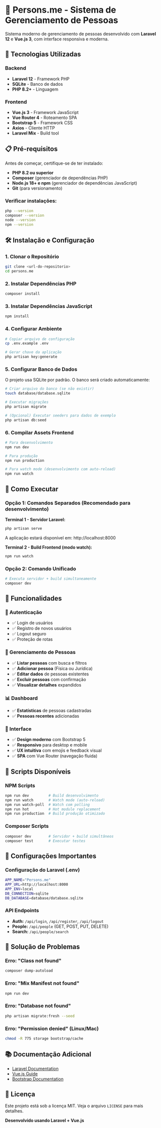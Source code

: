 # 👥 Persons.me - Sistema de Gerenciamento de Pessoas

Sistema moderno de gerenciamento de pessoas desenvolvido com **Laravel 12** e **Vue.js 3**, com interface responsiva e moderna.

## 🚀 Tecnologias Utilizadas

### Backend
- **Laravel 12** - Framework PHP
- **SQLite** - Banco de dados
- **PHP 8.2+** - Linguagem

### Frontend
- **Vue.js 3** - Framework JavaScript
- **Vue Router 4** - Roteamento SPA
- **Bootstrap 5** - Framework CSS
- **Axios** - Cliente HTTP
- **Laravel Mix** - Build tool

## 📋 Pré-requisitos

Antes de começar, certifique-se de ter instalado:

- **PHP 8.2 ou superior**
- **Composer** (gerenciador de dependências PHP)
- **Node.js 18+ e npm** (gerenciador de dependências JavaScript)
- **Git** (para versionamento)

### Verificar instalações:
```bash
php --version
composer --version
node --version
npm --version
```

## 🛠 Instalação e Configuração

### 1. Clonar o Repositório
```bash
git clone <url-do-repositorio>
cd persons.me
```

### 2. Instalar Dependências PHP
```bash
composer install
```

### 3. Instalar Dependências JavaScript
```bash
npm install
```

### 4. Configurar Ambiente
```bash
# Copiar arquivo de configuração
cp .env.example .env

# Gerar chave da aplicação
php artisan key:generate
```

### 5. Configurar Banco de Dados
O projeto usa SQLite por padrão. O banco será criado automaticamente:

```bash
# Criar arquivo do banco (se não existir)
touch database/database.sqlite

# Executar migrações
php artisan migrate

# (Opcional) Executar seeders para dados de exemplo
php artisan db:seed
```

### 6. Compilar Assets Frontend
```bash
# Para desenvolvimento
npm run dev

# Para produção
npm run production

# Para watch mode (desenvolvimento com auto-reload)
npm run watch
```

## 🎯 Como Executar

### Opção 1: Comandos Separados (Recomendado para desenvolvimento)

**Terminal 1 - Servidor Laravel:**
```bash
php artisan serve
```
A aplicação estará disponível em: http://localhost:8000

**Terminal 2 - Build Frontend (modo watch):**
```bash
npm run watch
```

### Opção 2: Comando Unificado
```bash
# Executa servidor + build simultaneamente
composer dev
```

## 📱 Funcionalidades

### 🔐 Autenticação
- ✅ Login de usuários
- ✅ Registro de novos usuários
- ✅ Logout seguro
- ✅ Proteção de rotas

### 👥 Gerenciamento de Pessoas
- ✅ **Listar pessoas** com busca e filtros
- ✅ **Adicionar pessoa** (Física ou Jurídica)
- ✅ **Editar dados** de pessoas existentes
- ✅ **Excluir pessoas** com confirmação
- ✅ **Visualizar detalhes** expandidos

### 📊 Dashboard
- ✅ **Estatísticas** de pessoas cadastradas
- ✅ **Pessoas recentes** adicionadas

### 🎨 Interface
- ✅ **Design moderno** com Bootstrap 5
- ✅ **Responsivo** para desktop e mobile
- ✅ **UX intuitiva** com emojis e feedback visual
- ✅ **SPA** com Vue Router (navegação fluida)

## 🚀 Scripts Disponíveis

### NPM Scripts
```bash
npm run dev         # Build desenvolvimento
npm run watch       # Watch mode (auto-reload)
npm run watch-poll  # Watch com polling
npm run hot         # Hot module replacement
npm run production  # Build produção otimizado
```

### Composer Scripts
```bash
composer dev        # Servidor + build simultâneos
composer test       # Executar testes
```

## 🔧 Configurações Importantes

### Configuração do Laravel (.env)
```bash
APP_NAME="Persons.me"
APP_URL=http://localhost:8000
APP_ENV=local
DB_CONNECTION=sqlite
DB_DATABASE=database/database.sqlite
```

### API Endpoints
- **Auth:** `/api/login`, `/api/register`, `/api/logout`
- **People:** `/api/people` (GET, POST, PUT, DELETE)
- **Search:** `/api/people/search`

## 🐛 Solução de Problemas

### Erro: "Class not found"
```bash
composer dump-autoload
```

### Erro: "Mix Manifest not found"
```bash
npm run dev
```

### Erro: "Database not found"
```bash
php artisan migrate:fresh --seed
```

### Erro: "Permission denied" (Linux/Mac)
```bash
chmod -R 775 storage bootstrap/cache
```

## 📚 Documentação Adicional

- [Laravel Documentation](https://laravel.com/docs)
- [Vue.js Guide](https://vuejs.org/guide/)
- [Bootstrap Documentation](https://getbootstrap.com/docs/)

## 📄 Licença

Este projeto está sob a licença MIT. Veja o arquivo `LICENSE` para mais detalhes.

**Desenvolvido usando Laravel + Vue.js**
